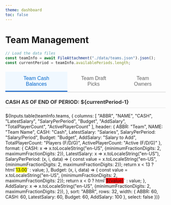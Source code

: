 ```yaml
---
theme: dashboard
toc: false
---
```


# Team Management

```js
// Load the data files
const teamInfo = await FileAttachment("./data/teams.json").json();
const currentPeriod = teamInfo.availablePeriods.length;
```
<div class="tabs">
  <div class="tab-buttons">
    <button class="tab-button active" onclick="showTab('cash-tab', this)">Team Cash Balances</button>
    <button class="tab-button" onclick="showTab('picks-tab', this)">Team Draft Picks</button>
    <button class="tab-button" onclick="showTab('owner-tab', this)">Team Owners</button>
  </div>
  
  <div id="cash-tab" class="tab-content active">
    <h3>CASH AS OF END OF PERIOD: ${currentPeriod-1}</h3>
    ${Inputs.table(teamInfo.teams, {
      columns: [
        "ABBR",
        "NAME", 
        "CASH",
        "LatestSalary",
        "SalaryPerPeriod",
        "Budget",
        "AddSalary",
        "TotalPlayerCount",
        "ActivePlayerCount"
      ],
      header: {
        ABBR: "Team",
        NAME: "Team Name",
        CASH: "Cash",
        LatestSalary: "Salaries",
        SalaryPerPeriod: "Salary/Period",
        Budget: "Budget",
        AddSalary: "Salary to Add",
        TotalPlayerCount: "Players (F/D/G)",
        ActivePlayerCount: "Active (F/D/G)"
      },
      format: {
        CASH: x => x.toLocaleString("en-US", {minimumFractionDigits: 2, maximumFractionDigits: 2}),
        LatestSalary: x => x.toLocaleString("en-US"),
        SalaryPerPeriod: (x, i, data) => {
          const value = x.toLocaleString("en-US", {minimumFractionDigits: 2, maximumFractionDigits: 2});
          return x < 13 ? html`<span style="background-color: yellow;">13.00</span>` : value;
        },
        Budget: (x, i, data) => {
          const value = x.toLocaleString("en-US", {minimumFractionDigits: 2, maximumFractionDigits: 2});
          return x < 0 ? html`<span style="background-color: red;">${value}</span>` : value;
        },
        AddSalary: x => x.toLocaleString("en-US", {minimumFractionDigits: 2, maximumFractionDigits: 2}),
      },
      sort: "ABBR",
      rows: 32,
      width: {
        ABBR: 60,
        CASH: 60,
        LatestSalary: 60,
        Budget: 60,
        AddSalary: 100
      },
      select: false
    })}
  </div>

  <div id="picks-tab" class="tab-content">
    ${Inputs.table(teamInfo.teams, {
      columns: [
        "ABBR",
        "NAME",
        "CURRENT_PICKS",
        "NEXT_PICKS"
      ],
      header: {
        ABBR: "Team",
        NAME: "Team Name",
        CURRENT_PICKS: "Current Year",
        NEXT_PICKS: "Next Year",
      },
      width: {
        ABBR: 60,
      },
      sort: "ABBR",
      rows: 32,
      select: false
    })}
  </div>

  <div id="owner-tab" class="tab-content">
    ${Inputs.table(teamInfo.teams, {
      columns: [
        "ABBR",
        "NAME",
        "OWNER",
        "EMAIL",
        "LOCATION"
      ],
      header: {
        ABBR: "Team",
        NAME: "Team Name",
        OWNER: "Owner",
        EMAIL: "Email",
        LOCATION: "Location"
      },
      sort: "ABBR",
      rows: 32,
      width: {
        ABBR: 60
      },
      select: false
    })}
  </div>
</div>

<script>
// JavaScript function to handle tab switching
window.showTab = function(tabId, buttonElement) {
  // Hide all tab contents
  document.querySelectorAll('.tab-content').forEach(tab => {
    tab.classList.remove('active');
  });
  
  // Remove active class from all buttons
  document.querySelectorAll('.tab-button').forEach(button => {
    button.classList.remove('active');
  });
  
  // Show the selected tab and mark button as active
  const targetTab = document.getElementById(tabId);
  if (targetTab) {
    targetTab.classList.add('active');
  }
  if (buttonElement) {
    buttonElement.classList.add('active');
  }
}
</script>

<style>
.tabs {
  margin: 20px 0;
}

.tab-buttons {
  display: flex;
  border-bottom: 2px solid #e0e0e0;
  margin-bottom: 20px;
}

.tab-button {
  background: none;
  border: none;
  padding: 12px 24px;
  cursor: pointer;
  font-size: 16px;
  font-weight: 500;
  color: #666;
  border-bottom: 3px solid transparent;
  transition: all 0.2s ease;
}

.tab-button:hover {
  color: #333;
  background-color: #f5f5f5;
}

.tab-button.active {
  color: #0066cc;
  border-bottom-color: #0066cc;
  background-color: #f0f8ff;
}

.tab-content {
  display: none;
}

.tab-content.active {
  display: block;
}

.tab-content h3 {
  margin-top: 0;
  color: #333;
  border-bottom: 1px solid #e0e0e0;
  padding-bottom: 8px;
}
</style>
